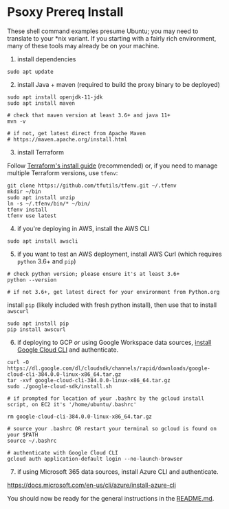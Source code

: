 # Psoxy Prereq Install

These shell command examples presume Ubuntu; you may need to translate to your *nix variant. If you
starting with a fairly rich environment, many of these tools may already be on your machine.

1. install dependencies

```shell
sudo apt update
```

2. install Java + maven (required to build the proxy binary to be deployed)

```shell
sudo apt install openjdk-11-jdk
sudo apt install maven

# check that maven version at least 3.6+ and java 11+
mvn -v

# if not, get latest direct from Apache Maven
# https://maven.apache.org/install.html
```

3. install Terraform

Follow [Terraform's install guide](https://learn.hashicorp.com/tutorials/terraform/install-cli) (recommended)
or, if you need to manage multiple Terraform versions, use `tfenv`:

```shell
git clone https://github.com/tfutils/tfenv.git ~/.tfenv
mkdir ~/bin
sudo apt install unzip
ln -s ~/.tfenv/bin/* ~/bin/
tfenv install
tfenv use latest
```

4. if you're deploying in AWS, install the AWS CLI
```shell
sudo apt install awscli
```

5. if you want to test an AWS deployment, install AWS Curl (which requires `python` 3.6+ and `pip`)

```shell
# check python version; please ensure it's at least 3.6+
python --version

# if not 3.6+, get latest direct for your environment from Python.org
```

install `pip` (likely included with fresh python install), then use that to install `awscurl`

```shell
sudo apt install pip
pip install awscurl
```

6. if deploying to GCP *or* using Google Workspace data sources, [install Google Cloud CLI](https://cloud.google.com/sdk/docs/install#linux) and authenticate.
```shell
curl -O https://dl.google.com/dl/cloudsdk/channels/rapid/downloads/google-cloud-cli-384.0.0-linux-x86_64.tar.gz
tar -xvf google-cloud-cli-384.0.0-linux-x86_64.tar.gz
sudo ./google-cloud-sdk/install.sh

# if prompted for location of your .bashrc by the gcloud install script, on EC2 it's '/home/ubuntu/.bashrc'

rm google-cloud-cli-384.0.0-linux-x86_64.tar.gz
```

```shell
# source your .bashrc OR restart your terminal so gcloud is found on your $PATH
source ~/.bashrc

# authenticate with Google Cloud CLI
gcloud auth application-default login --no-launch-browser
```

7. if using Microsoft 365 data sources, install Azure CLI and authenticate.

https://docs.microsoft.com/en-us/cli/azure/install-azure-cli

You should now be ready for the general instructions in the [README.md](../../README.md).
